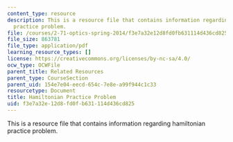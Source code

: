 ```yaml
---
content_type: resource
description: This is a resource file that contains information regarding hamiltonian
  practice problem.
file: /courses/2-71-optics-spring-2014/f3e7a32e12d8fd0fb631114d436cd825_MIT2_71S14_hamiltonian.pdf
file_size: 863781
file_type: application/pdf
learning_resource_types: []
license: https://creativecommons.org/licenses/by-nc-sa/4.0/
ocw_type: OCWFile
parent_title: Related Resources
parent_type: CourseSection
parent_uid: 154e7e04-eecd-654c-7e8e-a99f944c1c33
resourcetype: Document
title: Hamiltonian Practice Problem
uid: f3e7a32e-12d8-fd0f-b631-114d436cd825
---
```

This is a resource file that contains information regarding hamiltonian practice problem.